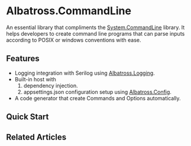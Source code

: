 # Albatross.CommandLine
An essential library that compliments the [System.CommandLine](https://learn.microsoft.com/en-us/dotnet/standard/commandline/) library.  It helps developers to create command line programs that can parse inputs according to POSIX or windows conventions with ease.

## Features
* Logging integration with Serilog using [Albatross.Logging](../../logging/Albatross.Logging/).
* Built-in host with 
	1. dependency injection.
	1. appsettings.json configuration setup using [Albatross.Config](../../config/Albatross.Config/).
* A code generator that create Commands and Options automatically.

## Quick Start

## Related Articles
